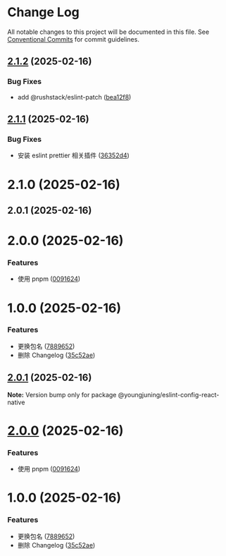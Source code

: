 # Change Log

All notable changes to this project will be documented in this file.
See [Conventional Commits](https://conventionalcommits.org) for commit guidelines.

## [2.1.2](https://github.com/youngjuning/youngjuning/compare/@youngjuning/eslint-config-react-native@2.1.1...@youngjuning/eslint-config-react-native@2.1.2) (2025-02-16)


### Bug Fixes

* add @rushstack/eslint-patch ([bea12f8](https://github.com/youngjuning/youngjuning/commit/bea12f80e7b50620043da0e2a1863394bb3a0e79))





## [2.1.1](https://github.com/youngjuning/youngjuning/compare/@youngjuning/eslint-config-react-native@2.1.0...@youngjuning/eslint-config-react-native@2.1.1) (2025-02-16)


### Bug Fixes

* 安装 eslint prettier 相关插件 ([36352d4](https://github.com/youngjuning/youngjuning/commit/36352d4bcfe639a7be1fef5b93dd60a2565aedcd))





# 2.1.0 (2025-02-16)



## 2.0.1 (2025-02-16)



# 2.0.0 (2025-02-16)


### Features

* 使用 pnpm ([0091624](https://github.com/youngjuning/youngjuning/commit/00916245eb2fcb80b49c847436487d2a181e5f63))



# 1.0.0 (2025-02-16)


### Features

* 更换包名 ([7889652](https://github.com/youngjuning/youngjuning/commit/7889652971c8ad5c5eb8a8b70ca129e618bff4ae))
* 删除 Changelog ([35c52ae](https://github.com/youngjuning/youngjuning/commit/35c52ae7307ca3beeb3d42be92cdaf53cfbdb7c5))





## [2.0.1](https://github.com/youngjuning/youngjuning/compare/v2.0.0...v2.0.1) (2025-02-16)

**Note:** Version bump only for package @youngjuning/eslint-config-react-native





# [2.0.0](https://github.com/youngjuning/youngjuning/compare/v1.0.0...v2.0.0) (2025-02-16)


### Features

* 使用 pnpm ([0091624](https://github.com/youngjuning/youngjuning/commit/00916245eb2fcb80b49c847436487d2a181e5f63))





# 1.0.0 (2025-02-16)


### Features

* 更换包名 ([7889652](https://github.com/youngjuning/youngjuning/commit/7889652971c8ad5c5eb8a8b70ca129e618bff4ae))
* 删除 Changelog ([35c52ae](https://github.com/youngjuning/youngjuning/commit/35c52ae7307ca3beeb3d42be92cdaf53cfbdb7c5))
